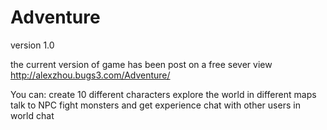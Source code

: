 # Adventure
version 1.0

the current version of game has been post on a free sever
view http://alexzhou.bugs3.com/Adventure/

You can:
  create 10 different characters
  explore the world in different maps
  talk to NPC
  fight monsters and get experience
  chat with other users in world chat
